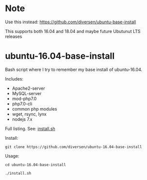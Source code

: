 # Note

Use this instead: https://github.com/diversen/ubuntu-base-install

This supports both 16.04 and 18.04 and maybe future Ubutunut LTS releases

# ubuntu-16.04-base-install

Bash script where I try to remember my base install of ubuntu-16.04. 

Includes: 

* Apache2-server
* MySQL-server
* mod-php7.0 
* php7.0-cli
* common php modules
* wget, rsync, lynx
* nodejs 7.x

Full listing. See: [install.sh](install.sh)

Install: 

    git clone https://github.com/diversen/ubuntu-16.04-base-install

Usage: 

    cd ubuntu-16.04-base-install

    ./install.sh

